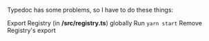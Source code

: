 Typedoc has some problems, so I have to do these things:

Export Registry (in **/src/registry.ts**) globally
Run `yarn start`
Remove Registry's export
